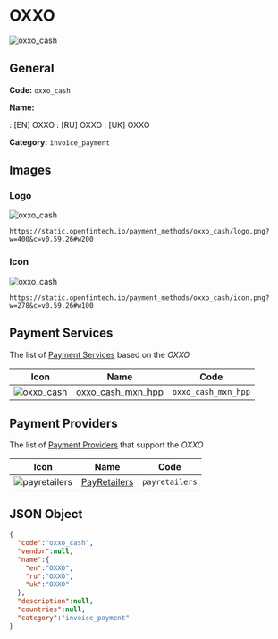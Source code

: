 
# OXXO 
![oxxo_cash](https://static.openfintech.io/payment_methods/oxxo_cash/logo.png?w=400&c=v0.59.26#w200)  

## General 
**Code:** `oxxo_cash` 
 
**Name:** 
 
:	[EN] OXXO 
:	[RU] OXXO 
:	[UK] OXXO 
 
**Category:** `invoice_payment` 
 

## Images 

### Logo 
![oxxo_cash](https://static.openfintech.io/payment_methods/oxxo_cash/logo.png?w=400&c=v0.59.26#w200)  

```
https://static.openfintech.io/payment_methods/oxxo_cash/logo.png?w=400&c=v0.59.26#w200
```  

### Icon 
![oxxo_cash](https://static.openfintech.io/payment_methods/oxxo_cash/icon.png?w=278&c=v0.59.26#w100)  

```
https://static.openfintech.io/payment_methods/oxxo_cash/icon.png?w=278&c=v0.59.26#w100
```  

## Payment Services 
 
The list of [Payment Services](/payment-services/) based on the _OXXO_ 

|Icon|Name|Code| 
|:---:|:---:|:---:| 
|![oxxo_cash](https://static.openfintech.io/payment_methods/oxxo_cash/icon.png?w=278&c=v0.59.26#w100) |[oxxo_cash_mxn_hpp](/payment-services/oxxo_cash_mxn_hpp/)|`oxxo_cash_mxn_hpp`| 
 

## Payment Providers 
 
The list of [Payment Providers](/payment-providers/) that support the _OXXO_ 

|Icon|Name|Code| 
|:---:|:---:|:---:| 
|![payretailers](https://static.openfintech.io/payment_providers/payretailers/icon.svg?w=278&c=v0.59.26#w100) |[PayRetailers](/payment-providers/payretailers/)|`payretailers`| 
 

## JSON Object 

```json
{
  "code":"oxxo_cash",
  "vendor":null,
  "name":{
    "en":"OXXO",
    "ru":"OXXO",
    "uk":"OXXO"
  },
  "description":null,
  "countries":null,
  "category":"invoice_payment"
}
```  
